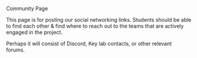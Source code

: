 Community Page

This page is for posting our social networking links.  Students should be able to find each other & find where to reach out to the teams that are actively engaged in the project.

Perhaps it will consist of Discord, Key lab contacts, or other relevant forums.
